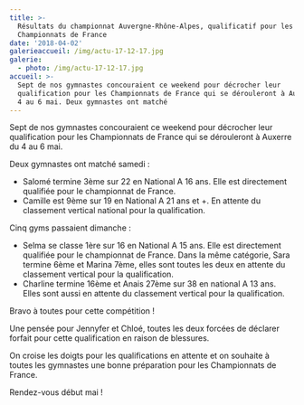 ```yaml
---
title: >-
  Résultats du championnat Auvergne-Rhône-Alpes, qualificatif pour les
  Championnats de France
date: '2018-04-02'
galerieaccueil: /img/actu-17-12-17.jpg
galerie:
  - photo: /img/actu-17-12-17.jpg
accueil: >-
  Sept de nos gymnastes concouraient ce weekend pour décrocher leur
  qualification pour les Championnats de France qui se dérouleront à Auxerre du
  4 au 6 mai. Deux gymnastes ont matché
---
```

Sept de nos gymnastes concouraient ce weekend pour décrocher leur qualification pour les Championnats de France qui se dérouleront à Auxerre du 4 au 6 mai.

Deux gymnastes ont matché samedi :

* Salomé termine 3ème sur 22 en National A 16 ans. Elle est directement qualifiée pour le championnat de France. 
* Camille est 9ème sur 19 en National A 21 ans et +. En attente du classement vertical national pour la qualification. 

Cinq gyms passaient dimanche :

* Selma se classe 1ère sur 16 en National A 15 ans. Elle est directement qualifiée pour le championnat de France. Dans la même catégorie, Sara termine 6ème et Marina 7ème, elles sont toutes les deux en attente du classement vertical pour la qualification.
* Charline termine 16ème et Anais 27ème sur 38 en national A 13 ans. Elles sont aussi en attente du classement vertical pour la qualification.

Bravo à toutes pour cette compétition !

Une pensée pour Jennyfer et Chloé, toutes les deux forcées de déclarer forfait pour cette qualification en raison de blessures.

On croise les doigts pour les qualifications en attente et on souhaite à toutes les gymnastes une bonne préparation pour les Championnats de France.

Rendez-vous début mai !
